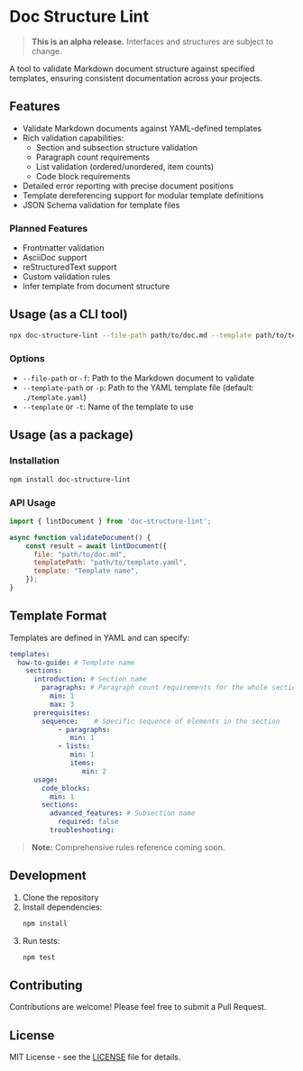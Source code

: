 # Doc Structure Lint

> **This is an alpha release.** Interfaces and structures are subject to change.

A tool to validate Markdown document structure against specified templates, ensuring consistent documentation across your projects.

## Features

- Validate Markdown documents against YAML-defined templates
- Rich validation capabilities:
  - Section and subsection structure validation
  - Paragraph count requirements
  - List validation (ordered/unordered, item counts)
  - Code block requirements
- Detailed error reporting with precise document positions
- Template dereferencing support for modular template definitions
- JSON Schema validation for template files

### Planned Features

- Frontmatter validation
- AsciiDoc support
- reStructuredText support
- Custom validation rules
- Infer template from document structure

## Usage (as a CLI tool)

```bash
npx doc-structure-lint --file-path path/to/doc.md --template path/to/template.yaml
```

### Options

- `--file-path` or `-f`: Path to the Markdown document to validate
- `--template-path` or `-p`: Path to the YAML template file (default: `./template.yaml`)
- `--template` or `-t`: Name of the template to use

## Usage (as a package)

### Installation

```bash
npm install doc-structure-lint
```

### API Usage

```javascript
import { lintDocument } from 'doc-structure-lint';

async function validateDocument() {
    const result = await lintDocument({
      file: "path/to/doc.md",
      templatePath: "path/to/template.yaml",
      template: "Template name",
    });
}
```

## Template Format

Templates are defined in YAML and can specify:

```yaml
templates:
  how-to-guide: # Template name
    sections:
      introduction: # Section name
        paragraphs: # Paragraph count requirements for the whole section
          min: 1
          max: 3
      prerequisites:
        sequence:    # Specific sequence of elements in the section
            - paragraphs:
               min: 1
            - lists:
               min: 1
               items:
                  min: 2
      usage:
        code_blocks:
          min: 1
        sections:
          advanced_features: # Subsection name
            required: false
          troubleshooting:
```

> **Note:** Comprehensive rules reference coming soon.

## Development

1. Clone the repository
2. Install dependencies:
   ```bash
   npm install
   ```
3. Run tests:
   ```bash
   npm test
   ```

## Contributing

Contributions are welcome! Please feel free to submit a Pull Request.

## License

MIT License - see the [LICENSE](LICENSE) file for details.
